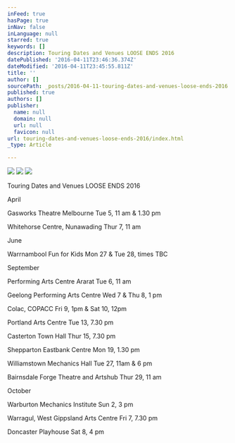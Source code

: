```yaml
---
inFeed: true
hasPage: true
inNav: false
inLanguage: null
starred: true
keywords: []
description: Touring Dates and Venues LOOSE ENDS 2016
datePublished: '2016-04-11T23:46:36.374Z'
dateModified: '2016-04-11T23:45:55.811Z'
title: ''
author: []
sourcePath: _posts/2016-04-11-touring-dates-and-venues-loose-ends-2016.md
published: true
authors: []
publisher:
  name: null
  domain: null
  url: null
  favicon: null
url: touring-dates-and-venues-loose-ends-2016/index.html
_type: Article

---
```

![](https://the-grid-user-content.s3-us-west-2.amazonaws.com/80c38cef-1888-4d25-8c2b-e4791e66a6c1.jpg)
![](https://the-grid-user-content.s3-us-west-2.amazonaws.com/e0e28299-1c5f-415c-a33b-70b625b97746.jpg)
![](https://the-grid-user-content.s3-us-west-2.amazonaws.com/0f06e300-b24c-4e5b-b1fa-bd8dab81face.jpg)

Touring Dates and Venues LOOSE ENDS 2016

April

Gasworks Theatre Melbourne                       Tue 5, 11 am & 1.30 pm

Whitehorse Centre, Nunawading                Thur 7, 11 am

June

Warrnambool Fun for Kids                              Mon 27 & Tue 28, times TBC

September

Performing Arts Centre Ararat                     Tue 6, 11 am

Geelong Performing Arts Centre                 Wed 7 & Thu 8, 1 pm

Colac, COPACC                                                      Fri 9, 1pm & Sat 10, 12pm

Portland Arts Centre                                          Tue 13, 7.30 pm

Casterton Town Hall                                           Thur 15, 7.30 pm

Shepparton Eastbank Centre                         Mon 19, 1.30 pm

Williamstown Mechanics Hall                      Tue 27, 11am & 6 pm

Bairnsdale Forge Theatre and Artshub     Thur 29, 11 am

October

Warburton Mechanics Institute                   Sun 2, 3 pm

Warragul, West Gippsland Arts Centre   Fri 7, 7.30 pm

Doncaster Playhouse                                         Sat 8, 4 pm